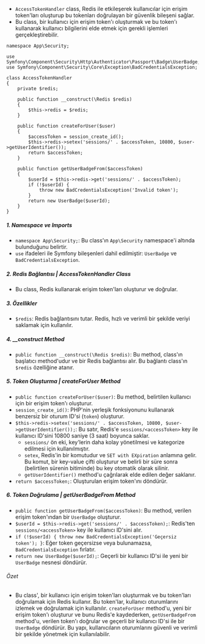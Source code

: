 + `AccessTokenHandler` class, Redis ile etkileşerek kullanıcılar için erişim token'ları oluşturup bu tokenları doğrulayan bir güvenlik bileşeni sağlar.
+ Bu class, bir kullanıcı için erişim token'ı oluşturmak ve bu token'ı kullanarak kullanıcı bilgilerini elde etmek için gerekli işlemleri gerçekleştirebilir.
~~~~~~~
namespace App\Security;

use Symfony\Component\Security\Http\Authenticator\Passport\Badge\UserBadge;
use Symfony\Component\Security\Core\Exception\BadCredentialsException;

class AccessTokenHandler
{
    private $redis;

    public function __construct(\Redis $redis)
    {
        $this->redis = $redis;
    }

    public function createForUser($user)
    {
        $accessToken = session_create_id();
        $this->redis->setex('sessions/' . $accessToken, 10800, $user->getUserIdentifier());
        return $accessToken;
    }

    public function getUserBadgeFrom($accessToken)
    {
        $userId = $this->redis->get('sessions/' . $accessToken);
        if (!$userId) {
            throw new BadCredentialsException('Invalid token');
        }
        return new UserBadge($userId);
    }
}
~~~~~~~

##### 1. Namespace ve Imports
+ `namespace App\Security;`: Bu class'ın `App\Security` namespace'i altında bulunduğunu belirtir.
+ `use` ifadeleri ile Symfony bileşenleri dahil edilmiştir: `UserBadge` ve `BadCredentialsException`.

##### 2. Redis Bağlantısı | AccessTokenHandler Class
+ Bu class, Redis kullanarak erişim token'ları oluşturur ve doğrular.

##### 3. Özellikler
+ `$redis`: Redis bağlantısını tutar. Redis, hızlı ve verimli bir şekilde veriyi saklamak için kullanılır.

##### 4. __construct Method
+ `public function __construct(\Redis $redis)`: Bu method, class'ın başlatıcı method'udur ve bir Redis bağlantısı alır. Bu bağlantı class'ın `$redis` özelliğine atanır.

##### 5. Token Oluşturma | createForUser Method
+ `public function createForUser($user)`: Bu method, belirtilen kullanıcı için bir erişim token'ı oluşturur.
+ `session_create_id()`: PHP'nin yerleşik fonksiyonunu kullanarak benzersiz bir oturum ID'si (`token`) oluşturur.
+ `$this->redis->setex('sessions/' . $accessToken, 10800, $user->getUserIdentifier());`: Bu satır, Redis'e `sessions/<accessToken>` key ile kullanıcı ID'sini 10800 saniye (3 saat) boyunca saklar.
  - `sessions/` ön eki, key'lerin daha kolay yönetilmesi ve kategorize edilmesi için kullanılmıştır.
  - `setex`, Redis'in bir komutudur ve `SET with EXpiration` anlamına gelir. Bu komut, bir key-value çifti oluşturur ve belirli bir süre sonra (belirtilen sürenin bitiminde) bu key otomatik olarak silinir.
  - `getUserIdentifier()` method'u çağrılarak elde edilen değer saklanır.
+ `return $accessToken;`: Oluşturulan erişim token'ını döndürür.

##### 6. Token Doğrulama | getUserBadgeFrom Method
+ `public function getUserBadgeFrom($accessToken)`: Bu method, verilen erişim token'ından bir `UserBadge` oluşturur.
+ `$userId = $this->redis->get('sessions/' . $accessToken);`: Redis'ten `sessions/<accessToken>` key ile kullanıcı ID'sini alır.
+ `if (!$userId) { throw new BadCredentialsException('Geçersiz token'); }`: Eğer token geçersizse veya bulunamazsa, `BadCredentialsException` fırlatır.
+ `return new UserBadge($userId);`: Geçerli bir kullanıcı ID'si ile yeni bir `UserBadge` nesnesi döndürür.

###### Özet
+ Bu class', bir kullanıcı için erişim token'ları oluşturmak ve bu token'ları doğrulamak için Redis kullanır. Bu token'lar, kullanıcı oturumlarını izlemek ve doğrulamak için kullanılır. `createForUser` method'u, yeni bir erişim token'ı oluşturur ve bunu Redis'e kaydederken, `getUserBadgeFrom` method'u, verilen token'ı doğrular ve geçerli bir kullanıcı ID'si ile bir `UserBadge` döndürür. Bu yapı, kullanıcıların oturumlarını güvenli ve verimli bir şekilde yönetmek için kullanılabilir.
